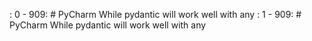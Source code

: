  : 0 - 909: # PyCharm  While pydantic will work well with any 
   : 1 - 909: # PyCharm  While pydantic will work well with any 